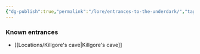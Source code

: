 ```yaml
---
{"dg-publish":true,"permalink":"/lore/entrances-to-the-underdark/","tags":["lore"],"noteIcon":"lore","created":"2024-01-05T18:46:22.325+01:00","updated":"2024-01-06T11:20:54.949+01:00"}
---
```



### Known entrances
- [[Locations/Killgore's cave\|Killgore's cave]]